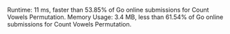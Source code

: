 Runtime: 11 ms, faster than 53.85% of Go online submissions for Count Vowels Permutation.
Memory Usage: 3.4 MB, less than 61.54% of Go online submissions for Count Vowels Permutation.